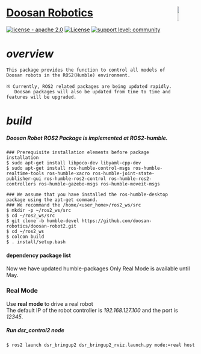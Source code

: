 

# [Doosan Robotics](http://www.doosanrobotics.com/kr/)<img src="https://user-images.githubusercontent.com/47092672/97660147-142f1f00-1ab4-11eb-9d14-48f30a666cdc.PNG" width="10%" align="right">
[![license - apache 2.0](https://img.shields.io/:license-Apache%202.0-yellowgreen.svg)](https://opensource.org/licenses/Apache-2.0)
[![License](https://img.shields.io/badge/License-BSD%203--Clause-blue.svg)](https://opensource.org/licenses/BSD-3-Clause)
[![support level: community](https://img.shields.io/badge/support%20level-community-lightgray.png)](http://rosindustrial.org/news/2016/10/7/better-supporting-a-growing-ros-industrial-software-platform)
# *overview*
    
    This package provides the function to control all models of Doosan robots in the ROS2(Humble) environment.
    
    ※ Currently, ROS2 related packages are being updated rapidly. 
       Doosan packages will also be updated from time to time and features will be upgraded.
 

# *build* 
##### *Doosan Robot ROS2 Package is implemented at ROS2-humble.*
    ### Prerequisite installation elements before package installation
    $ sudo apt-get install libpoco-dev libyaml-cpp-dev
    $ sudo apt-get install ros-humble-control-msgs ros-humble-realtime-tools ros-humble-xacro ros-humble-joint-state-publisher-gui ros-humble-ros2-control ros-humble-ros2-controllers ros-humble-gazebo-msgs ros-humble-moveit-msgs
    
    ### We assume that you have installed the ros-humble-desktop package using the apt-get command.
    ### We recommand the /home/<user_home>/ros2_ws/src
    $ mkdir -p ~/ros2_ws/src
    $ cd ~/ros2_ws/src
    $ git clone -b humble-devel https://github.com/doosan-robotics/doosan-robot2.git
    $ cd ~/ros2_ws
    $ colcon build
    $ . install/setup.bash

#### dependency package list
Now we have updated humble-packages
Only Real Mode is available until May.

### Real Mode 
Use __real mode__ to drive a real robot   
The default IP of the robot controller is _192.168.127.100_ and the port is _12345_.

##### Run dsr_control2 node 
```bash
$ ros2 launch dsr_bringup2 dsr_bringup2_rviz.launch.py mode:=real host:=192.168.137.100 model:=m1013
```
